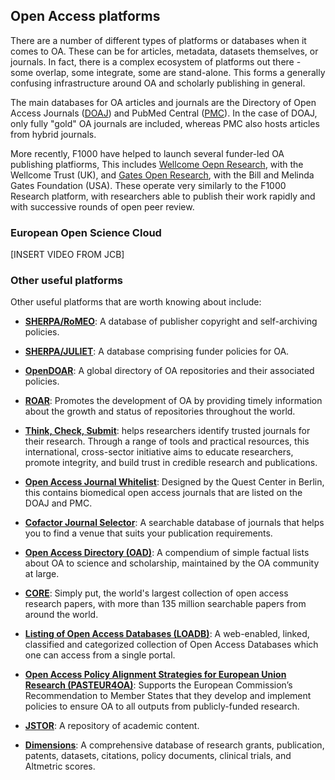 ## Open Access platforms <a name="OAplatforms"></a>

There are a number of different types of platforms or databases when it comes to OA. These can be for articles, metadata, datasets themselves, or journals. In fact, there is a complex ecosystem of platforms out there - some overlap, some integrate, some are stand-alone. This forms a generally confusing infrastructure around OA and scholarly publishing in general.

The main databases for OA articles and journals are the Directory of Open Access Journals ([DOAJ](https://doaj.org/)) and PubMed Central ([PMC](https://www.ncbi.nlm.nih.gov/pmc/)). In the case of DOAJ, only fully "gold" OA journals are included, whereas PMC also hosts articles from hybrid journals.

More recently, F1000 have helped to launch several funder-led OA publishing platfiorms, This includes [Wellcome Oepn Research](https://wellcomeopenresearch.org/), with the Wellcome Trust (UK), and [Gates Open Research](https://gatesopenresearch.org/), with the Bill and Melinda Gates Foundation (USA). These operate very similarly to the F1000 Research platform, with researchers able to publish their work rapidly and with successive rounds of open peer review.

### European Open Science Cloud

[INSERT VIDEO FROM JCB]


### Other useful platforms

Other useful platforms that are worth knowing about include:

* [**SHERPA/RoMEO**](http://www.sherpa.ac.uk/romeo/index.php): A database of publisher copyright and self-archiving policies.

* [**SHERPA/JULIET**](http://v2.sherpa.ac.uk/juliet/): A database comprising funder policies for OA.

* [**OpenDOAR**](http://v2.sherpa.ac.uk/opendoar/): A global directory of OA repositories and their associated policies.

* [**ROAR**](https://web.archive.org/web/20121030222530/http://roar.eprints.org/): Promotes the development of OA by providing timely information about the growth and status of repositories throughout the world.

* [**Think, Check, Submit**](https://thinkchecksubmit.org/): helps researchers identify trusted journals for their research.
Through a range of tools and practical resources, this international, cross-sector initiative aims to educate researchers, promote integrity, and build trust in credible research and publications.

* [**Open Access Journal Whitelist**](http://s-quest.bihealth.org:3838/OAWhitelist/): Designed by the Quest Center in Berlin, this contains biomedical open access journals that are listed on the DOAJ and PMC.

* [**Cofactor Journal Selector**](http://cofactorscience.com/journal-selector): A searchable database of journals that helps you to find a venue that suits your publication requirements.

* [**Open Access Directory (OAD)**](http://oad.simmons.edu/oadwiki/Main_Page): A compendium of simple factual lists about OA to science and scholarship, maintained by the OA community at large.

* [**CORE**](https://core.ac.uk/): Simply put, the world's largest collection of open access research papers, with more than 135 million searchable papers from around the world.

* [**Listing of Open Access Databases (LOADB)**](http://www.loadb.org/):  A web-enabled, linked, classified and categorized collection of Open Access Databases which one can access from a single portal.

* [**Open Access Policy Alignment Strategies for European Union Research (PASTEUR4OA)**](http://www.pasteur4oa.eu/): Supports the European Commission’s Recommendation to Member States that they develop and implement policies to ensure OA to all outputs from publicly-funded research.

* [**JSTOR**](https://www.jstor.org/open/?cid=SOC_JSTOR): A repository of academic content.

* [**Dimensions**](https://www.dimensions.ai/): A comprehensive database of research grants, publication, patents, datasets, citations, policy documents, clinical trials, and Altmetric scores.

